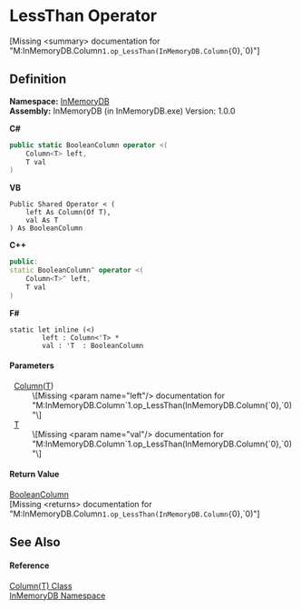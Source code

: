 # LessThan Operator


\[Missing &lt;summary&gt; documentation for "M:InMemoryDB.Column`1.op_LessThan(InMemoryDB.Column{`0},`0)"\]



## Definition
**Namespace:** <a href="044e8d7f-0f94-a8b4-bd65-529f6359fdf7">InMemoryDB</a>  
**Assembly:** InMemoryDB (in InMemoryDB.exe) Version: 1.0.0

**C#**
``` C#
public static BooleanColumn operator <(
	Column<T> left,
	T val
)
```
**VB**
``` VB
Public Shared Operator < ( 
	left As Column(Of T),
	val As T
) As BooleanColumn
```
**C++**
``` C++
public:
static BooleanColumn^ operator <(
	Column<T>^ left, 
	T val
)
```
**F#**
``` F#
static let inline (<)
        left : Column<'T> * 
        val : 'T  : BooleanColumn
```



#### Parameters
<dl><dt>  <a href="a3853ea2-4fee-619e-3239-92fbf306e5a8">Column</a>(<a href="a3853ea2-4fee-619e-3239-92fbf306e5a8">T</a>)</dt><dd>\[Missing &lt;param name="left"/&gt; documentation for "M:InMemoryDB.Column`1.op_LessThan(InMemoryDB.Column{`0},`0)"\]</dd><dt>  <a href="a3853ea2-4fee-619e-3239-92fbf306e5a8">T</a></dt><dd>\[Missing &lt;param name="val"/&gt; documentation for "M:InMemoryDB.Column`1.op_LessThan(InMemoryDB.Column{`0},`0)"\]</dd></dl>

#### Return Value
<a href="98994abe-26d5-edd7-b45e-66432979d475">BooleanColumn</a>  
\[Missing &lt;returns&gt; documentation for "M:InMemoryDB.Column`1.op_LessThan(InMemoryDB.Column{`0},`0)"\]

## See Also


#### Reference
<a href="a3853ea2-4fee-619e-3239-92fbf306e5a8">Column(T) Class</a>  
<a href="044e8d7f-0f94-a8b4-bd65-529f6359fdf7">InMemoryDB Namespace</a>  
